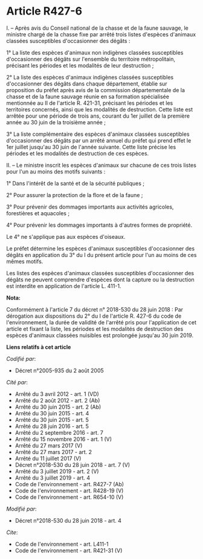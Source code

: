 # Article R427-6

I. – Après avis du Conseil national de la chasse et de la faune sauvage, le ministre chargé de la chasse fixe par arrêté
trois listes d'espèces d'animaux classées susceptibles d'occasionner des dégâts :

1° La liste des espèces d'animaux non indigènes classées susceptibles d'occasionner des dégâts sur l'ensemble du territoire
métropolitain, précisant les périodes et les modalités de leur destruction ;

2° La liste des espèces d'animaux indigènes classées susceptibles d'occasionner des dégâts dans chaque département, établie
sur proposition du préfet après avis de la commission départementale de la chasse et de la faune sauvage réunie en sa
formation spécialisée mentionnée au II de l'article R. 421-31, précisant les périodes et les territoires concernés, ainsi que
les modalités de destruction. Cette liste est arrêtée pour une période de trois ans, courant du 1er juillet de la première
année au 30 juin de la troisième année ;

3° La liste complémentaire des espèces d'animaux classées susceptibles d'occasionner des dégâts par un arrêté annuel du
préfet qui prend effet le 1er juillet jusqu'au 30 juin de l'année suivante. Cette liste précise les périodes et les modalités
de destruction de ces espèces.

II. – Le ministre inscrit les espèces d'animaux sur chacune de ces trois listes pour l'un au moins des motifs suivants :

1° Dans l'intérêt de la santé et de la sécurité publiques ;

2° Pour assurer la protection de la flore et de la faune ;

3° Pour prévenir des dommages importants aux activités agricoles, forestières et aquacoles ;

4° Pour prévenir les dommages importants à d'autres formes de propriété.

Le 4° ne s'applique pas aux espèces d'oiseaux.

Le préfet détermine les espèces d'animaux susceptibles d'occasionner des dégâts en application du 3° du I du présent article
pour l'un au moins de ces mêmes motifs.

Les listes des espèces d'animaux classées susceptibles d'occasionner des dégâts ne peuvent comprendre d'espèces dont la
capture ou la destruction est interdite en application de l'article L. 411-1.

**Nota:**

Conformément à l'article 7 du décret n° 2018-530 du 28 juin 2018 : Par dérogation aux dispositions du 2° du I de l'article R.
427-6 du code de l'environnement, la durée de validité de l'arrêté pris pour l'application de cet article et fixant la liste,
les périodes et les modalités de destruction des espèces d'animaux classées nuisibles est prolongée jusqu'au 30 juin 2019.

**Liens relatifs à cet article**

_Codifié par_:

  - Décret n°2005-935 du 2 août 2005

_Cité par_:

  - Arrêté du 3 avril 2012 - art. 1 (VD)
  - Arrêté du 2 août 2012 - art. 2 (Ab)
  - Arrêté du 30 juin 2015 - art. 2 (Ab)
  - Arrêté du 30 juin 2015 - art. 4
  - Arrêté du 30 juin 2015 - art. 5
  - Arrêté du 28 juin 2016 - art. 5
  - Arrêté du 2 septembre 2016 - art. 7
  - Arrêté du 15 novembre 2016 - art. 1 (V)
  - Arrêté du 27 mars 2017 (V)
  - Arrêté du 27 mars 2017 - art. 2
  - Arrêté du 11 juillet 2017 (V)
  - Décret n°2018-530 du 28 juin 2018 - art. 7 (V)
  - Arrêté du 3 juillet 2019 - art. 2 (V)
  - Arrêté du 3 juillet 2019 - art. 4
  - Code de l'environnement - art. R427-7 (Ab)
  - Code de l'environnement - art. R428-19 (V)
  - Code de l'environnement - art. R654-10 (V)

_Modifié par_:

  - Décret n°2018-530 du 28 juin 2018 - art. 4

_Cite_:

  - Code de l'environnement - art. L411-1
  - Code de l'environnement - art. R421-31 (V)

